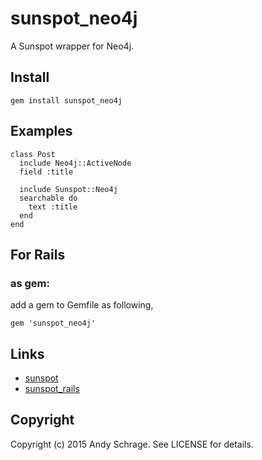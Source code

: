 sunspot_neo4j
====

A Sunspot wrapper for Neo4j.

Install
----

    gem install sunspot_neo4j

Examples
----

    class Post
      include Neo4j::ActiveNode
      field :title

      include Sunspot::Neo4j
      searchable do
        text :title
      end
    end

For Rails
----

### as gem:

add a gem to Gemfile as following,

    gem 'sunspot_neo4j'

Links
----

* [sunspot](http://github.com/outoftime/sunspot)
* [sunspot_rails](http://github.com/outoftime/sunspot/tree/master/sunspot_rails/)

Copyright
----

Copyright (c) 2015 Andy Schrage. See LICENSE for details.
